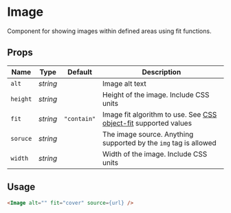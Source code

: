 # Image
Component for showing images within defined areas using fit functions.

## Props
| Name | Type | Default | Description |
| --- | --- | --- | --- |
| `alt` | _string_ | | Image alt text
| `height` | _string_ | | Height of the image. Include CSS units
| `fit` | _string_ | `"contain"` | Image fit algorithm to use. See [CSS object-fit](https://developer.mozilla.org/en-US/docs/Web/CSS/object-fit) supported values
| `soruce` | _string_ | | The image source. Anything supported by the `img` tag is allowed
| `width` | _string_ | | Width of the image. Include CSS units

## Usage
```html
<Image alt="" fit="cover" source={url} />
```
